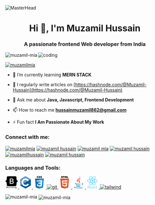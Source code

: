 ![MasterHead](https://mir-s3-cdn-cf.behance.net/project_modules/1400/6c0f9b95746151.5e9ecde69599e.gif)
<h1 align="center">Hi 👋, I'm Muzamil Hussain</h1>
<h3 align="center">A passionate frontend Web developer from India</h3>
<img align = "right" alt ="coding" width ="400" src = "https://thumbs.gfycat.com/CheerySeparateGoldeneye-size_restricted.gif"

<p align="left"> <img src="https://komarev.com/ghpvc/?username=muzamil-mia&label=Profile%20views&color=0e75b6&style=flat" alt="muzamil-mia" /> </p>

<p align="left"> <a href="https://twitter.com/muzamilmia" target="blank"><img src="https://img.shields.io/twitter/follow/muzamilmia?logo=twitter&style=for-the-badge" alt="muzamilmia" /></a> </p>

- 🌱 I’m currently learning **MERN STACK**

- 📝 I regularly write articles on [https://hashnode.com/@Muzamil-Hussain](https://hashnode.com/@Muzamil-Hussain)

- 💬 Ask me about **Java, Javascript, Frontend Development**

- 📫 How to reach me **hussainmuzamil862@gmail.com**

- ⚡ Fun fact **I Am Passionate About My Work**

<h3 align="left">Connect with me:</h3>
<p align="left">
<a href="https://twitter.com/muzamilmia" target="blank"><img align="center" src="https://raw.githubusercontent.com/rahuldkjain/github-profile-readme-generator/master/src/images/icons/Social/twitter.svg" alt="muzamilmia" height="30" width="40" /></a>
<a href="https://linkedin.com/in/muzamil hussain" target="blank"><img align="center" src="https://raw.githubusercontent.com/rahuldkjain/github-profile-readme-generator/master/src/images/icons/Social/linked-in-alt.svg" alt="muzamil hussain" height="30" width="40" /></a>
<a href="https://instagram.com/muzamil mia" target="blank"><img align="center" src="https://raw.githubusercontent.com/rahuldkjain/github-profile-readme-generator/master/src/images/icons/Social/instagram.svg" alt="muzamil mia" height="30" width="40" /></a>
<a href="https://dribbble.com/muzamil hussain" target="blank"><img align="center" src="https://raw.githubusercontent.com/rahuldkjain/github-profile-readme-generator/master/src/images/icons/Social/dribbble.svg" alt="muzamil hussain" height="30" width="40" /></a>
<a href="https://hashnode.com/muzamilhussain" target="blank"><img align="center" src="https://raw.githubusercontent.com/rahuldkjain/github-profile-readme-generator/master/src/images/icons/Social/hashnode.svg" alt="muzamilhussain" height="30" width="40" /></a>
<a href="https://www.leetcode.com/muzamil hussain" target="blank"><img align="center" src="https://raw.githubusercontent.com/rahuldkjain/github-profile-readme-generator/master/src/images/icons/Social/leet-code.svg" alt="muzamil hussain" height="30" width="40" /></a>
</p>

<h3 align="left">Languages and Tools:</h3>
<p align="left"> <a href="https://getbootstrap.com" target="_blank" rel="noreferrer"> <img src="https://raw.githubusercontent.com/devicons/devicon/master/icons/bootstrap/bootstrap-plain-wordmark.svg" alt="bootstrap" width="40" height="40"/> </a> <a href="https://www.cprogramming.com/" target="_blank" rel="noreferrer"> <img src="https://raw.githubusercontent.com/devicons/devicon/master/icons/c/c-original.svg" alt="c" width="40" height="40"/> </a> <a href="https://www.w3schools.com/css/" target="_blank" rel="noreferrer"> <img src="https://raw.githubusercontent.com/devicons/devicon/master/icons/css3/css3-original-wordmark.svg" alt="css3" width="40" height="40"/> </a> <a href="https://git-scm.com/" target="_blank" rel="noreferrer"> <img src="https://www.vectorlogo.zone/logos/git-scm/git-scm-icon.svg" alt="git" width="40" height="40"/> </a> <a href="https://www.w3.org/html/" target="_blank" rel="noreferrer"> <img src="https://raw.githubusercontent.com/devicons/devicon/master/icons/html5/html5-original-wordmark.svg" alt="html5" width="40" height="40"/> </a> <a href="https://www.java.com" target="_blank" rel="noreferrer"> <img src="https://raw.githubusercontent.com/devicons/devicon/master/icons/java/java-original.svg" alt="java" width="40" height="40"/> </a> <a href="https://reactjs.org/" target="_blank" rel="noreferrer"> <img src="https://raw.githubusercontent.com/devicons/devicon/master/icons/react/react-original-wordmark.svg" alt="react" width="40" height="40"/> </a> <a href="https://tailwindcss.com/" target="_blank" rel="noreferrer"> <img src="https://www.vectorlogo.zone/logos/tailwindcss/tailwindcss-icon.svg" alt="tailwind" width="40" height="40"/> </a> </p>

<p><img align="left" src="https://github-readme-stats.vercel.app/api/top-langs?username=muzamil-mia&show_icons=true&locale=en&layout=compact" alt="muzamil-mia" /></p>

<p>&nbsp;<img align="center" src="https://github-readme-stats.vercel.app/api?username=muzamil-mia&show_icons=true&locale=en" alt="muzamil-mia" /></p>

